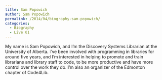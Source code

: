 ```yaml
---
title: Sam Popowich
author: Sam Popowich
permalink: /2014/04/biography-sam-popowich/
categories:
  - Biography
  - Live 01
---
```

My name is Sam Popowich, and I&#8217;m the Discovery Systems Librarian at the University of Alberta. I&#8217;ve been involved with programming in libraries for around five years, and I&#8217;m interested in helping to promote and train librarians and library staff to code, to be more productive and have more control over the work they do. I&#8217;m also an organizer of the Edmonton chapter of Code4Lib.
